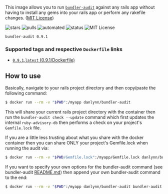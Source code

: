 This image allows you to run [`bundler-audit`](https://github.com/rubysec/bundler-audit/) against any rails app without having to install any gems into your rails app or perform any rakefile changes. ([MIT License](https://github.com/danlynn/bundler-audit/blob/master/LICENSE))

![stars](https://img.shields.io/docker/stars/danlynn/bundler-audit.svg) ![pulls](https://img.shields.io/docker/pulls/danlynn/bundler-audit.svg) ![automated](https://img.shields.io/docker/cloud/automated/danlynn/bundler-audit.svg) ![status](https://img.shields.io/docker/cloud/build/danlynn/bundler-audit.svg) ![MIT License](https://img.shields.io/github/license/danlynn/bundler-audit.svg)

`bundler-audit 0.9.1`

### Supported tags and respective `Dockerfile` links

+ [`0.9.1`,`latest` (0.9.1/Dockerfile)](https://github.com/danlynn/bundler-audit/blob/0.9.1/Dockerfile)

## How to use

Basically, navigate to your rails project directory and then copy/paste the following command:

```bash
$ docker run --rm -v "$PWD":/myapp danlynn/bundler-audit
```

This will share your current rails project directory with the container then run the `bundler-audit check --update` command which first updates the internal `ruby-advisory-db` then performs a check on your project's `Gemfile.lock` file.

If you are a little less trusting about what you share with the docker container then you can share ONLY your project's Gemfile.lock when running the audit via:

```bash
$ docker run --rm -v "$PWD/Gemfile.lock":/myapp/Gemfile.lock danlynn/bundler-audit
```

If you want to specify your own options for the bundler-audit command (see bundler-audit [README.md](https://github.com/rubysec/bundler-audit/blob/master/README.md)) then append your own bundler-audit command to the end:

```bash
$ docker run --rm -v "$PWD":/myapp danlynn/bundler-audit bundler-audit check --update --format json
```
